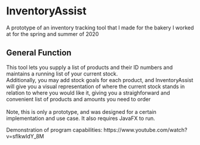 <h1>InventoryAssist</h1>
<p>A prototype of an inventory tracking tool that I made for the bakery I worked at for the spring and summer of 2020</p>

<h2>General Function</h2>
<p>This tool lets you supply a list of products and their ID numbers and maintains a running list of your current stock.
  <br>Additionally, you may add stock goals for each product, and InventoryAssist will give you a visual representation of where the current stock
  stands in relation to where you would like it, giving you a straighforward and convenient list of products and amounts you need to order
<br>
  <br>Note, this is only a prototype, and was designed for a certain implementation and use case. It also requires JavaFX to run.</p>  
  Demonstration of program capabilities: https://www.youtube.com/watch?v=sfIkwIdY_8M

